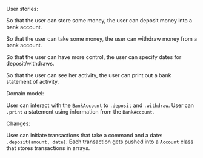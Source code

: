 User stories:

So that the user can store some money,
the user can deposit money into a bank account.

So that the user can take some money,
the user can withdraw money from a bank account.

So that the user can have more control,
the user can specify dates for deposit/withdraws.

So that the user can see her activity,
the user can print out a bank statement of activity.

Domain model:

User can interact with the `BankAccount` to `.deposit` and `.withdraw`. User can `.print` a statement using information from the `BankAccount`.

Changes:

User can initiate transactions that take a command and a date: `.deposit(amount, date)`. Each transaction gets pushed into a `Account` class that stores transactions in arrays.
